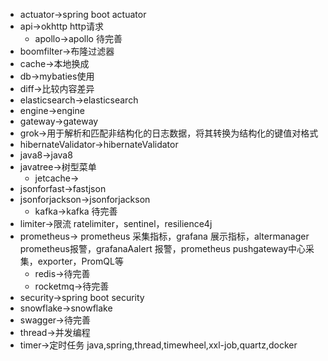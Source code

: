 * actuator->spring boot actuator
* api->okhttp http请求
  * apollo->apollo 待完善
* boomfilter->布隆过滤器
* cache->本地换成
* db->mybaties使用
* diff->比较内容差异
* elasticsearch->elasticsearch
* engine->engine
* gateway->gateway 
* grok->用于解析和匹配非结构化的日志数据，将其转换为结构化的键值对格式
* hibernateValidator->hibernateValidator
* java8->java8
* javatree->树型菜单
  * jetcache->
* jsonforfast->fastjson
* jsonforjackson->jsonforjackson
  * kafka->kafka 待完善
* limiter->限流 ratelimiter，sentinel，resilience4j
* prometheus-> prometheus 采集指标，grafana 展示指标，altermanager prometheus报警，grafanaAalert 报警，prometheus pushgateway中心采集，exporter，PromQL等
  * redis->待完善
  * rocketmq->待完善
* security->spring boot security
* snowflake->snowflake
* swagger->待完善
* thread->并发编程
* timer->定时任务 java,spring,thread,timewheel,xxl-job,quartz,docker


